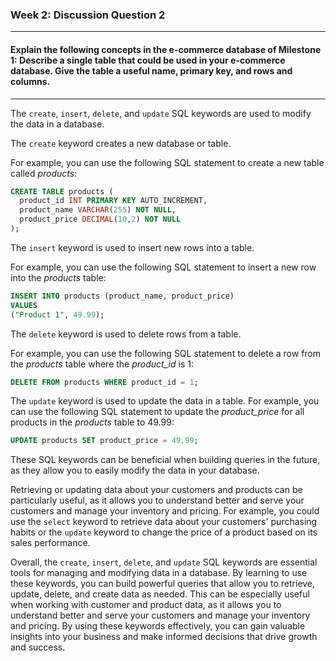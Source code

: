 ### Week 2: Discussion Question 2
---
#### Explain the following concepts in the e-commerce database of Milestone 1: Describe a single table that could be used in your e-commerce database. Give the table a useful name, primary key, and rows and columns. 
---
The `create`, `insert`, `delete`, and `update` SQL keywords are used to modify the data in a database.

The `create` keyword creates a new database or table. 

For example, you can use the following SQL statement to create a new table called *products*:
```sql
CREATE TABLE products ( 
  product_id INT PRIMARY KEY AUTO_INCREMENT, 
  product_name VARCHAR(255) NOT NULL, 
  product_price DECIMAL(10,2) NOT NULL 
);
```
The `insert` keyword is used to insert new rows into a table. 

For example, you can use the following SQL statement to insert a new row into the *products* table:
```sql
INSERT INTO products (product_name, product_price) 
VALUES 
("Product 1", 49.99);
```
The `delete` keyword is used to delete rows from a table. 

For example, you can use the following SQL statement to delete a row from the *products* table where the *product_id* is 1:
```sql
DELETE FROM products WHERE product_id = 1;
```
The `update` keyword is used to update the data in a table. 
For example, you can use the following SQL statement to update the *product_price* for all products in the *products* table to 49.99:
```sql
UPDATE products SET product_price = 49.99;
```
These SQL keywords can be beneficial when building queries in the future, as they allow you to easily modify the data in your database.

Retrieving or updating data about your customers and products can be particularly useful, as it allows you to understand better and serve your customers and manage your inventory and pricing. For example, you could use the `select` keyword to retrieve data about your customers' purchasing habits or the `update` keyword to change the price of a product based on its sales performance.

Overall, the `create`, `insert`, `delete`, and `update` SQL keywords are essential tools for managing and modifying data in a database. By learning to use these keywords, you can build powerful queries that allow you to retrieve, update, delete, and create data as needed. This can be especially useful when working with customer and product data, as it allows you to understand better and serve your customers and manage your inventory and pricing. By using these keywords effectively, you can gain valuable insights into your business and make informed decisions that drive growth and success.
